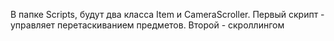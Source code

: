 В папке Scripts, будут два класса Item и CameraScroller. Первый скрипт - управляет перетаскиванием предметов. Второй - скроллингом
